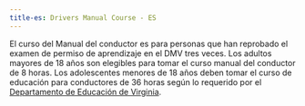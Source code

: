 ```yaml
---
title-es: Drivers Manual Course - ES
---
```

El curso del Manual del conductor es para personas que han reprobado el examen de permiso de aprendizaje en el DMV tres veces. Los adultos mayores de 18 años son elegibles para tomar el curso manual del conductor de 8 horas. Los adolescentes menores de 18 años deben tomar el curso de educación para conductores de 36 horas según lo requerido por el [Departamento de Educación de Virginia](http://www.doe.virginia.gov/instruction/driver_education/index.shtml).